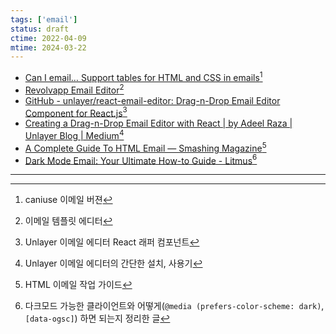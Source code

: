 ```yaml
---
tags: ['email']
status: draft
ctime: 2022-04-09
mtime: 2024-03-22
---
```


- [Can I email… Support tables for HTML and CSS in emails](https://www.caniemail.com/)[^180-1]
- [Revolvapp Email Editor](https://imperavi.com/revolvapp/)[^180-2]
- [GitHub - unlayer/react-email-editor: Drag-n-Drop Email Editor Component for React.js](https://github.com/unlayer/react-email-editor)[^180-3]
- [Creating a Drag-n-Drop Email Editor with React | by Adeel Raza | Unlayer Blog | Medium](https://medium.com/unlayer-blog/creating-a-drag-n-drop-email-editor-with-react-db1e9eb42386)[^180-4]
- [A Complete Guide To HTML Email — Smashing Magazine](https://www.smashingmagazine.com/2021/04/complete-guide-html-email-templates-tools/)[^180-5]
- [Dark Mode Email: Your Ultimate How-to Guide - Litmus](https://litmus.com/blog/the-ultimate-guide-to-dark-mode-for-email-marketers)[^180-6]

---

[^180-1]: caniuse 이메일 버젼
[^180-2]: 이메일 템플릿 에디터
[^180-3]: Unlayer 이메일 에디터 React 래퍼 컴포넌트
[^180-4]: Unlayer 이메일 에디터의 간단한 설치, 사용기
[^180-5]: HTML 이메일 작업 가이드
[^180-6]: 다크모드 가능한 클라이언트와 어떻게(`@media (prefers-color-scheme: dark)`, `[data-ogsc]`) 하면 되는지 정리한 글